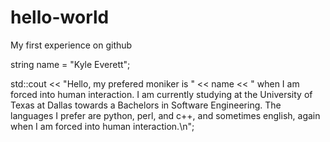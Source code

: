 # hello-world
My first experience on github

string name = "Kyle Everett";

std::cout << "Hello, my prefered moniker is " << name << " when I am forced into human interaction. I am currently studying at the University of Texas at Dallas towards a Bachelors in Software Engineering. The languages I prefer are python, perl, and c++, and sometimes english, again when I am forced into human interaction.\n";
